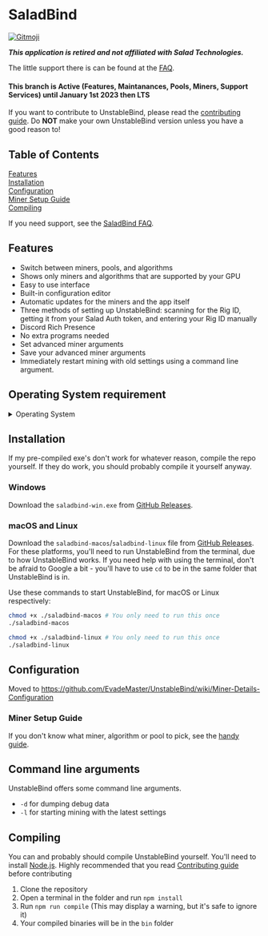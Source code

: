 # SaladBind

<a href="https://gitmoji.dev">
  <img src="https://img.shields.io/badge/gitmoji-%20😜%20😍-FFDD67.svg?style=flat-square" alt="Gitmoji">
</a>

***This application is retired and not affiliated with Salad Technologies.***

The little support there is can be found at the [FAQ](https://github.com/EvadeMaster/UnstableBind/wiki/FAQ).

#### This branch is Active (Features, Maintanances, Pools, Miners, Support Services) until January 1st 2023 then LTS

If you want to contribute to UnstableBind, please read the [contributing guide](https://github.com/EvadeMaster/UnstableBind/wiki/Contributing). Do **NOT** make your own UnstableBind version unless you have a good reason to!

## Table of Contents

[Features](#Features) <br>
[Installation](#Installation) <br>
[Configuration](#Configuration) <br>
[Miner Setup Guide](#Miner-Setup-Guide) <br>
[Compiling](#Compiling)

If you need support, see the [SaladBind FAQ](https://github.com/EvadeMaster/UnstableBind/wiki/FAQ).

## Features

- Switch between miners, pools, and algorithms
- Shows only miners and algorithms that are supported by your GPU
- Easy to use interface
- Built-in configuration editor
- Automatic updates for the miners and the app itself
- Three methods of setting up UnstableBind: scanning for the Rig ID, getting it from your Salad Auth token, and entering your Rig ID manually
- Discord Rich Presence
- No extra programs needed
- Set advanced miner arguments
- Save your advanced miner arguments
- Immediately restart mining with old settings using a command line argument.

## Operating System requirement
<details>
<summary>Operating System</summary>
 
* Windows
> Compatible with 64-bits only
  * Windows 7
  * Windows 8 & 8.1 (excluding Windows 8 RT & Windows 8.1 RT)
  * Windows 10 & 11
  * Windows Server 2012 R2
  * Windows Server 2016
  * Windows Server 2019
  * Windows Server 2022
  
* Linux
> Compatible with 64-bits only
  * Any Linux distribution with support

* macOS
> Compatible with ARM64 or 64-bits
  * macOS 13 Ventura
  * macOS 12 Monterey
  * macOS 11 Big Sur
  * macOS 10.15 Catalina
  * macOS 10.14 Mojave
  * macOS 10.13 High Sierra

</details>


## Installation

If my pre-compiled exe's don't work for whatever reason, compile the repo yourself.
If they do work, you should probably compile it yourself anyway.

### Windows

Download the `saladbind-win.exe` from [GitHub Releases](https://github.com/EvadeMaster/UnstableBind/releases/latest).

### macOS and Linux

Download the `saladbind-macos`/`saladbind-linux` file from [GitHub Releases](https://github.com/EvadeMaster/UnstableBind/releases/latest). For these platforms, you'll need to run UnstableBind from the terminal, due to how UnstableBind works. If you need help with using the terminal, don't be afraid to Google a bit - you'll have to use `cd` to be in the same folder that UnstableBind is in.

Use these commands to start UnstableBind, for macOS or Linux respectively:

```bash
chmod +x ./saladbind-macos # You only need to run this once
./saladbind-macos
```

```bash
chmod +x ./saladbind-linux # You only need to run this once
./saladbind-linux
```

## Configuration

Moved to https://github.com/EvadeMaster/UnstableBind/wiki/Miner-Details-Configuration

### Miner Setup Guide

If you don't know what miner, algorithm or pool to pick, see the [handy guide](https://github.com/EvadeMaster/UnstableBind/wiki/Miner-guide).

## Command line arguments

UnstableBind offers some command line arguments.

- `-d` for dumping debug data
- `-l` for starting mining with the latest settings

## Compiling

You can and probably should compile UnstableBind yourself. You'll need to install [Node.js](https://nodejs.org/). Highly recommended that you read [Contributing guide](https://github.com/EvadeMaster/UnstableBind/wiki/Contributing) before contributing

1. Clone the repository
2. Open a terminal in the folder and run `npm install`
3. Run `npm run compile` (This may display a warning, but it's safe to ignore it)
4. Your compiled binaries will be in the `bin` folder
